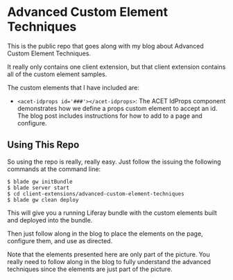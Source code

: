 # Advanced Custom Element Techniques

This is the public repo that goes along with my blog about Advanced Custom Element Techniques.

It really only contains one client extension, but that client extension contains all of the custom element samples.

The custom elements that I have included are:

* `<acet-idprops id='###'></acet-idprops>`: The ACET IdProps component demonstrates how we define a props custom element to accept an id. The blog post includes instructions for how to add to a page and configure.

## Using This Repo

So using the repo is really, really easy. Just follow the issuing the following commands at the command line:

```
$ blade gw initBundle
$ blade server start
$ cd client-extensions/advanced-custom-element-techniques
$ blade gw clean deploy
```

This will give you a running Liferay bundle with the custom elements built and deployed into the bundle.

Then just follow along in the blog to place the elements on the page, configure them, and use as directed.

Note that the elements presented here are only part of the picture. You really need to follow along in the blog to fully understand the advanced techniques since the elements are just part of the picture.
